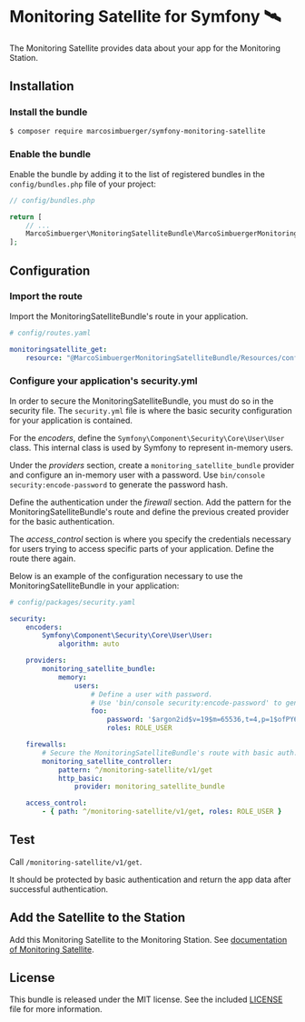 # Monitoring Satellite for Symfony 🛰

The Monitoring Satellite provides data about your app for the Monitoring Station.

## Installation

### Install the bundle
```bash
$ composer require marcosimbuerger/symfony-monitoring-satellite
```

### Enable the bundle
Enable the bundle by adding it to the list of registered bundles in the `config/bundles.php` file of your project:

```php
// config/bundles.php

return [
    // ...
    MarcoSimbuerger\MonitoringSatelliteBundle\MarcoSimbuergerMonitoringSatelliteBundle::class => ['all' => true],
];
```

## Configuration

### Import the route
Import the MonitoringSatelliteBundle's route in your application.

```yaml
# config/routes.yaml

monitoringsatellite_get:
    resource: "@MarcoSimbuergerMonitoringSatelliteBundle/Resources/config/routes.yaml"
```

### Configure your application's security.yml
In order to secure the MonitoringSatelliteBundle, you must do so in the security file.
The `security.yml` file is where the basic security configuration for your application is contained.

For the _encoders_, define the `Symfony\Component\Security\Core\User\User` class. This internal class is used by Symfony to represent in-memory users.

Under the _providers_ section, create a `monitoring_satellite_bundle` provider and configure an in-memory user with a password.
Use `bin/console security:encode-password` to generate the password hash.

Define the authentication under the _firewall_ section. Add the pattern for the MonitoringSatelliteBundle's route and define the previous created provider for the basic authentication.

The _access_control_ section is where you specify the credentials necessary for users trying to access specific parts of your application. Define the route there again.

Below is an example of the configuration necessary to use the MonitoringSatelliteBundle in your application:

```yaml
# config/packages/security.yaml

security:
    encoders:
        Symfony\Component\Security\Core\User\User:
            algorithm: auto

    providers:
        monitoring_satellite_bundle:
            memory:
                users:
                    # Define a user with password.
                    # Use 'bin/console security:encode-password' to generate the password hash.
                    foo:
                        password: '$argon2id$v=19$m=65536,t=4,p=1$ofPY6RT+0rCE74M0AlPpzQ$BeiGUhv27D4/6FBmNKC0r4dhImZqj55EfOwYqjxaVbE'
                        roles: ROLE_USER

    firewalls:
        # Secure the MonitoringSatelliteBundle's route with basic auth.
        monitoring_satellite_controller:
            pattern: ^/monitoring-satellite/v1/get
            http_basic:
                provider: monitoring_satellite_bundle

    access_control:
        - { path: ^/monitoring-satellite/v1/get, roles: ROLE_USER }

```

## Test
Call `/monitoring-satellite/v1/get`.

It should be protected by basic authentication and return the app data after successful authentication.

## Add the Satellite to the Station
Add this Monitoring Satellite to the Monitoring Station. See [documentation of Monitoring Satellite](https://github.com/marcosimbuerger/monitoring-station).

## License
This bundle is released under the MIT license. See the included [LICENSE](LICENSE) file for more information.
